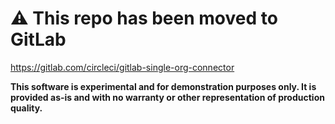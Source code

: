 # :warning: This repo has been moved to GitLab

https://gitlab.com/circleci/gitlab-single-org-connector

**This software is experimental and for demonstration purposes only. It is
provided as-is and with no warranty or other representation of production
quality.**
